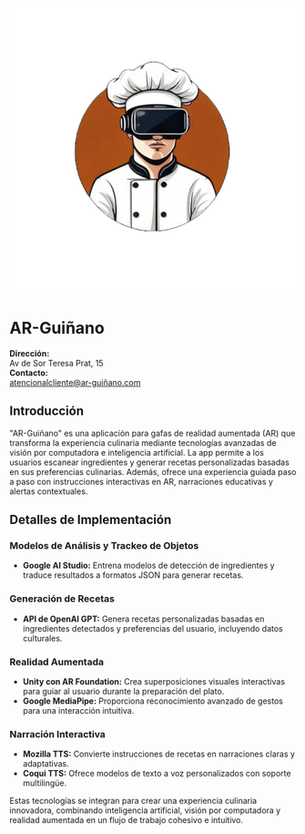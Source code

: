 ![AR-Guiñano Logo](assets/logo.png)

# AR-Guiñano

**Dirección:**  
Av de Sor Teresa Prat, 15  
**Contacto:**  
atencionalcliente@ar-guiñano.com  

## Introducción

"AR-Guiñano" es una aplicación para gafas de realidad aumentada (AR) que transforma la experiencia culinaria mediante tecnologías avanzadas de visión por computadora e inteligencia artificial. La app permite a los usuarios escanear ingredientes y generar recetas personalizadas basadas en sus preferencias culinarias. Además, ofrece una experiencia guiada paso a paso con instrucciones interactivas en AR, narraciones educativas y alertas contextuales.

## Detalles de Implementación

### Modelos de Análisis y Trackeo de Objetos
- **Google AI Studio:** Entrena modelos de detección de ingredientes y traduce resultados a formatos JSON para generar recetas.

### Generación de Recetas
- **API de OpenAI GPT:** Genera recetas personalizadas basadas en ingredientes detectados y preferencias del usuario, incluyendo datos culturales.

### Realidad Aumentada
- **Unity con AR Foundation:** Crea superposiciones visuales interactivas para guiar al usuario durante la preparación del plato.
- **Google MediaPipe:** Proporciona reconocimiento avanzado de gestos para una interacción intuitiva.

### Narración Interactiva
- **Mozilla TTS:** Convierte instrucciones de recetas en narraciones claras y adaptativas.
- **Coqui TTS:** Ofrece modelos de texto a voz personalizados con soporte multilingüe.

Estas tecnologías se integran para crear una experiencia culinaria innovadora, combinando inteligencia artificial, visión por computadora y realidad aumentada en un flujo de trabajo cohesivo e intuitivo.
